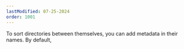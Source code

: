```yaml
---
lastModified: 07-25-2024
order: 1001
---
```


To sort directories between themselves, you can add metadata in their names.
By default, 
